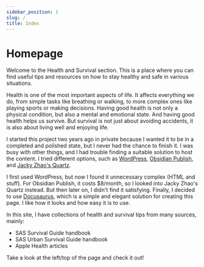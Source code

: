 ```yaml
---
sidebar_position: 1
slug: /
title: Index
---
```


# Homepage

Welcome to the Health and Survival section. This is a place where you can find useful tips and resources on how to stay healthy and safe in various situations.

Health is one of the most important aspects of life. It affects everything we do, from simple tasks like breathing or walking, to more complex ones like playing sports or making decisions. Having good health is not only a physical condition, but also a mental and emotional state. And having good health helps us survive. But survival is not just about avoiding accidents, it is also about living well and enjoying life.

I started this project two years ago in private because I wanted it to be in a completed and polished state, but I never had the chance to finish it. I was busy with other things, and I had trouble finding a suitable solution to host the content. I tried different options, such as [WordPress](https://wordpress.org/), [Obsidian Publish](https://obsidian.md/publish), and [Jacky Zhao's Quartz](https://github.com/jackyzha0/quartz).

I first used WordPress, but now I found it unnecessary complex (HTML and stuff). For Obsidian Publish, it costs $8/month, so I looked into Jacky Zhao's Quartz instead. But then later on, I didn't find it satisfying. Finally, I decided to use [Docusaurus](https://docusaurus.io/), which is a simple and elegant solution for creating this page. I like how it looks and how easy it is to use.

In this site, I have collections of health and survival tips from many sources, mainly:
- SAS Survival Guide handbook
- SAS Urban Survival Guide handbook
- Apple Health articles

Take a look at the left/top of the page and check it out!